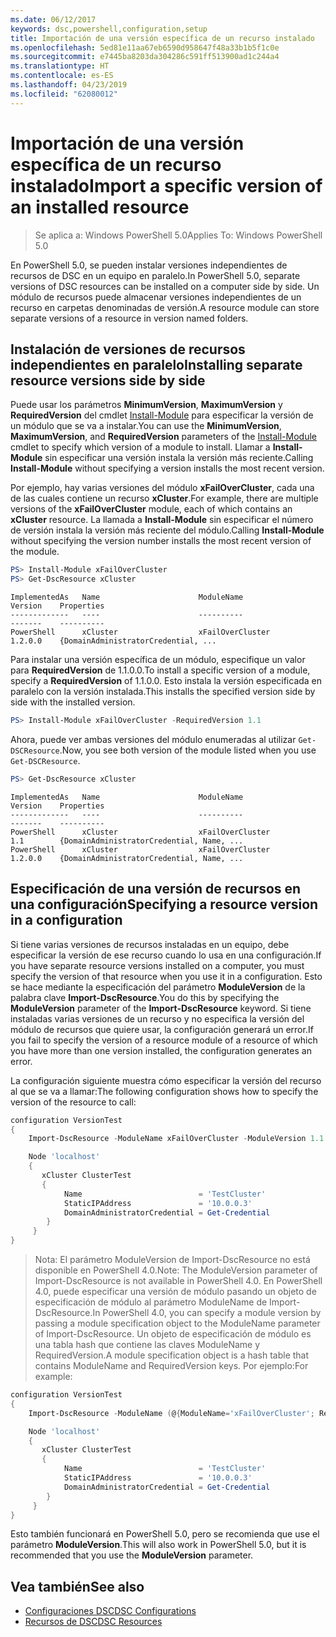```yaml
---
ms.date: 06/12/2017
keywords: dsc,powershell,configuration,setup
title: Importación de una versión específica de un recurso instalado
ms.openlocfilehash: 5ed81e11aa67eb6590d958647f48a33b1b5f1c0e
ms.sourcegitcommit: e7445ba8203da304286c591ff513900ad1c244a4
ms.translationtype: HT
ms.contentlocale: es-ES
ms.lasthandoff: 04/23/2019
ms.locfileid: "62080012"
---
```

# <a name="import-a-specific-version-of-an-installed-resource"></a><span data-ttu-id="4dfd9-103">Importación de una versión específica de un recurso instalado</span><span class="sxs-lookup"><span data-stu-id="4dfd9-103">Import a specific version of an installed resource</span></span>

> <span data-ttu-id="4dfd9-104">Se aplica a: Windows PowerShell 5.0</span><span class="sxs-lookup"><span data-stu-id="4dfd9-104">Applies To: Windows PowerShell 5.0</span></span>

<span data-ttu-id="4dfd9-105">En PowerShell 5.0, se pueden instalar versiones independientes de recursos de DSC en un equipo en paralelo.</span><span class="sxs-lookup"><span data-stu-id="4dfd9-105">In PowerShell 5.0, separate versions of DSC resources can be installed on a computer side by side.</span></span> <span data-ttu-id="4dfd9-106">Un módulo de recursos puede almacenar versiones independientes de un recurso en carpetas denominadas de versión.</span><span class="sxs-lookup"><span data-stu-id="4dfd9-106">A resource module can store separate versions of a resource in version named folders.</span></span>

## <a name="installing-separate-resource-versions-side-by-side"></a><span data-ttu-id="4dfd9-107">Instalación de versiones de recursos independientes en paralelo</span><span class="sxs-lookup"><span data-stu-id="4dfd9-107">Installing separate resource versions side by side</span></span>

<span data-ttu-id="4dfd9-108">Puede usar los parámetros **MinimumVersion**, **MaximumVersion** y **RequiredVersion** del cmdlet [Install-Module](/powershell/module/PowershellGet/Install-Module) para especificar la versión de un módulo que se va a instalar.</span><span class="sxs-lookup"><span data-stu-id="4dfd9-108">You can use the **MinimumVersion**, **MaximumVersion**, and **RequiredVersion** parameters of the [Install-Module](/powershell/module/PowershellGet/Install-Module) cmdlet to specify which version of a module to install.</span></span> <span data-ttu-id="4dfd9-109">Llamar a **Install-Module** sin especificar una versión instala la versión más reciente.</span><span class="sxs-lookup"><span data-stu-id="4dfd9-109">Calling **Install-Module** without specifying a version installs the most recent version.</span></span>

<span data-ttu-id="4dfd9-110">Por ejemplo, hay varias versiones del módulo **xFailOverCluster**, cada una de las cuales contiene un recurso **xCluster**.</span><span class="sxs-lookup"><span data-stu-id="4dfd9-110">For example, there are multiple versions of the **xFailOverCluster** module, each of which contains an **xCluster** resource.</span></span> <span data-ttu-id="4dfd9-111">La llamada a **Install-Module** sin especificar el número de versión instala la versión más reciente del módulo.</span><span class="sxs-lookup"><span data-stu-id="4dfd9-111">Calling **Install-Module** without specifying the version number installs the most recent version of the module.</span></span>

```powershell
PS> Install-Module xFailOverCluster
PS> Get-DscResource xCluster
```

```output
ImplementedAs   Name                      ModuleName                     Version    Properties
-------------   ----                      ----------                     -------    ----------
PowerShell      xCluster                  xFailOverCluster               1.2.0.0    {DomainAdministratorCredential, ...
```

<span data-ttu-id="4dfd9-112">Para instalar una versión específica de un módulo, especifique un valor para **RequiredVersion** de 1.1.0.0.</span><span class="sxs-lookup"><span data-stu-id="4dfd9-112">To install a specific version of a module, specify a **RequiredVersion** of 1.1.0.0.</span></span> <span data-ttu-id="4dfd9-113">Esto instala la versión especificada en paralelo con la versión instalada.</span><span class="sxs-lookup"><span data-stu-id="4dfd9-113">This installs the specified version side by side with the installed version.</span></span>

```powershell
PS> Install-Module xFailOverCluster -RequiredVersion 1.1
```

<span data-ttu-id="4dfd9-114">Ahora, puede ver ambas versiones del módulo enumeradas al utilizar `Get-DSCResource`.</span><span class="sxs-lookup"><span data-stu-id="4dfd9-114">Now, you see both version of the module listed when you use `Get-DSCResource`.</span></span>

```powershell
PS> Get-DscResource xCluster
```

```output
ImplementedAs   Name                      ModuleName                     Version    Properties
-------------   ----                      ----------                     -------    ----------
PowerShell      xCluster                  xFailOverCluster               1.1        {DomainAdministratorCredential, Name, ...
PowerShell      xCluster                  xFailOverCluster               1.2.0.0    {DomainAdministratorCredential, Name, ...
```

## <a name="specifying-a-resource-version-in-a-configuration"></a><span data-ttu-id="4dfd9-115">Especificación de una versión de recursos en una configuración</span><span class="sxs-lookup"><span data-stu-id="4dfd9-115">Specifying a resource version in a configuration</span></span>

<span data-ttu-id="4dfd9-116">Si tiene varias versiones de recursos instaladas en un equipo, debe especificar la versión de ese recurso cuando lo usa en una configuración.</span><span class="sxs-lookup"><span data-stu-id="4dfd9-116">If you have separate resource versions installed on a computer, you must specify the version of that resource when you use it in a configuration.</span></span> <span data-ttu-id="4dfd9-117">Esto se hace mediante la especificación del parámetro **ModuleVersion** de la palabra clave **Import-DscResource**.</span><span class="sxs-lookup"><span data-stu-id="4dfd9-117">You do this by specifying the **ModuleVersion** parameter of the **Import-DscResource** keyword.</span></span> <span data-ttu-id="4dfd9-118">Si tiene instaladas varias versiones de un recurso y no especifica la versión del módulo de recursos que quiere usar, la configuración generará un error.</span><span class="sxs-lookup"><span data-stu-id="4dfd9-118">If you fail to specify the version of a resource module of a resource of which you have more than one version installed, the configuration generates an error.</span></span>

<span data-ttu-id="4dfd9-119">La configuración siguiente muestra cómo especificar la versión del recurso al que se va a llamar:</span><span class="sxs-lookup"><span data-stu-id="4dfd9-119">The following configuration shows how to specify the version of the resource to call:</span></span>

```powershell
configuration VersionTest
{
    Import-DscResource -ModuleName xFailOverCluster -ModuleVersion 1.1

    Node 'localhost'
    {
       xCluster ClusterTest
       {
            Name                          = 'TestCluster'
            StaticIPAddress               = '10.0.0.3'
            DomainAdministratorCredential = Get-Credential
        }
     }
}
```

><span data-ttu-id="4dfd9-120">Nota: El parámetro ModuleVersion de Import-DscResource no está disponible en PowerShell 4.0.</span><span class="sxs-lookup"><span data-stu-id="4dfd9-120">Note: The ModuleVersion parameter of Import-DscResource is not available in PowerShell 4.0.</span></span> <span data-ttu-id="4dfd9-121">En PowerShell 4.0, puede especificar una versión de módulo pasando un objeto de especificación de módulo al parámetro ModuleName de Import-DscResource.</span><span class="sxs-lookup"><span data-stu-id="4dfd9-121">In PowerShell 4.0, you can specify a module version by passing a module specification object to the ModuleName parameter of Import-DscResource.</span></span> <span data-ttu-id="4dfd9-122">Un objeto de especificación de módulo es una tabla hash que contiene las claves ModuleName y RequiredVersion.</span><span class="sxs-lookup"><span data-stu-id="4dfd9-122">A module specification object is a hash table that contains ModuleName and RequiredVersion  keys.</span></span> <span data-ttu-id="4dfd9-123">Por ejemplo:</span><span class="sxs-lookup"><span data-stu-id="4dfd9-123">For example:</span></span>

```powershell
configuration VersionTest
{
    Import-DscResource -ModuleName (@{ModuleName='xFailOverCluster'; RequiredVersion='1.1'} )

    Node 'localhost'
    {
       xCluster ClusterTest
       {
            Name                          = 'TestCluster'
            StaticIPAddress               = '10.0.0.3'
            DomainAdministratorCredential = Get-Credential
        }
     }
}
```

<span data-ttu-id="4dfd9-124">Esto también funcionará en PowerShell 5.0, pero se recomienda que use el parámetro **ModuleVersion**.</span><span class="sxs-lookup"><span data-stu-id="4dfd9-124">This will also work in PowerShell 5.0, but it is recommended that you use the **ModuleVersion** parameter.</span></span>

## <a name="see-also"></a><span data-ttu-id="4dfd9-125">Vea también</span><span class="sxs-lookup"><span data-stu-id="4dfd9-125">See also</span></span>

- [<span data-ttu-id="4dfd9-126">Configuraciones DSC</span><span class="sxs-lookup"><span data-stu-id="4dfd9-126">DSC Configurations</span></span>](configurations.md)
- [<span data-ttu-id="4dfd9-127">Recursos de DSC</span><span class="sxs-lookup"><span data-stu-id="4dfd9-127">DSC Resources</span></span>](../resources/resources.md)
